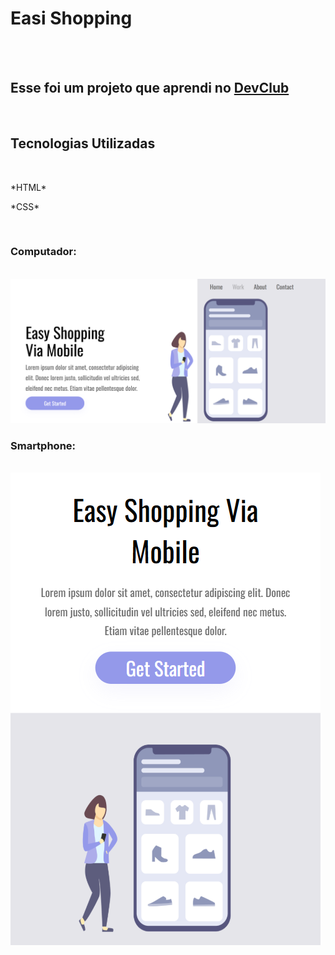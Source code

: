 <h1>Easi Shopping</h1>
<br>
<br>
<h2>Esse foi um projeto que aprendi no <a href="https://rodolfomori.com.br/devclub">DevClub</a></h2>
<br>
<h2>Tecnologias Utilizadas</h2>
<br>
<p>*HTML*</p>
<P>*CSS*</P>
<br>
<h3>Computador:</h3>
<br>
<img src="https://github.com/DiegoBertassello/Easy-Shopping/blob/37926a1d67856f8c9d7442bc6d2263256070193f/Imagem%20Desktop.png?raw=true">
<br>
<h3>Smartphone:</h3>
<br>
<img src="https://raw.githubusercontent.com/DiegoBertassello/Easy-Shopping/37926a1d67856f8c9d7442bc6d2263256070193f/Imagem%20Mobile.png">

